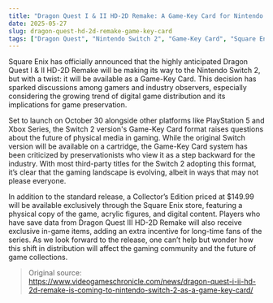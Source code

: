 ```yaml
---
title: "Dragon Quest I & II HD-2D Remake: A Game-Key Card for Nintendo Switch 2"
date: 2025-05-27
slug: dragon-quest-hd-2d-remake-game-key-card
tags: ["Dragon Quest", "Nintendo Switch 2", "Game-Key Card", "Square Enix"]
---
```


Square Enix has officially announced that the highly anticipated Dragon Quest I & II HD-2D Remake will be making its way to the Nintendo Switch 2, but with a twist: it will be available as a Game-Key Card. This decision has sparked discussions among gamers and industry observers, especially considering the growing trend of digital game distribution and its implications for game preservation.

Set to launch on October 30 alongside other platforms like PlayStation 5 and Xbox Series, the Switch 2 version's Game-Key Card format raises questions about the future of physical media in gaming. While the original Switch version will be available on a cartridge, the Game-Key Card system has been criticized by preservationists who view it as a step backward for the industry. With most third-party titles for the Switch 2 adopting this format, it’s clear that the gaming landscape is evolving, albeit in ways that may not please everyone.

In addition to the standard release, a Collector’s Edition priced at $149.99 will be available exclusively through the Square Enix store, featuring a physical copy of the game, acrylic figures, and digital content. Players who have save data from Dragon Quest III HD-2D Remake will also receive exclusive in-game items, adding an extra incentive for long-time fans of the series. As we look forward to the release, one can’t help but wonder how this shift in distribution will affect the gaming community and the future of game collections.

> Original source: https://www.videogameschronicle.com/news/dragon-quest-i-ii-hd-2d-remake-is-coming-to-nintendo-switch-2-as-a-game-key-card/